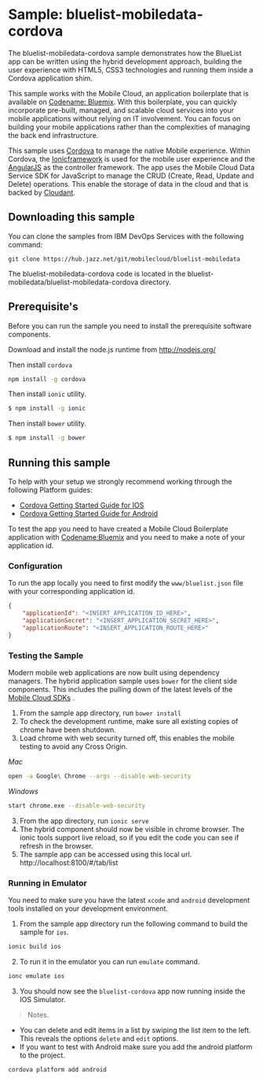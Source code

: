 Sample: bluelist-mobiledata-cordova
===

The bluelist-mobiledata-cordova sample demonstrates how the BlueList app can be written using the hybrid development approach, building the user experience with HTML5, CSS3 technologies and running them inside a Cordova application shim.

This sample works with the Mobile Cloud, an application boilerplate that is available on [Codename: Bluemix](https://www.ng.bluemix.net). With this boilerplate, you can quickly incorporate pre-built, managed, and scalable cloud services into your mobile applications without relying on IT involvement. You can focus on building your mobile applications rather than the complexities of managing the back end infrastructure.

This sample uses [Cordova](http://cordova.apache.org/) to manage the native Mobile experience. Within Cordova, the [Ionicframework](https://ionicframework.com) is used for the mobile user experience and the  [AngularJS](https://angularjs.org/) as the controller framework. The app uses the Mobile Cloud Data Service SDK for JavaScript to manage the CRUD (Create, Read, Update and Delete) operations. This enable the storage of data in the cloud and that is backed by  [Cloudant](https://cloudant.com/).

Downloading this sample
---

You can clone the samples from IBM DevOps Services with the following command:

    git clone https://hub.jazz.net/git/mobilecloud/bluelist-mobiledata
	
The bluelist-mobiledata-cordova code is located in the bluelist-mobiledata/bluelist-mobiledata-cordova directory.
	
Prerequisite's
---
Before you can run the sample you need to install the prerequisite software components.

Download and install the node.js runtime from http://nodejs.org/

Then install `cordova`
```bash
npm install -g cordova
```

Then install `ionic` utility.

```bash
$ npm install -g ionic
```

Then install `bower` utility.

```bash
$ npm install -g bower
```

Running this sample
---

To help with your setup we strongly recommend working through the following Platform guides:
* [Cordova Getting Started Guide for IOS](http://cordova.apache.org/docs/en/3.3.0/guide_platforms_ios_index.md.html#iOS%20Platform%20Guide)
* [Cordova Getting Started Guide for Android](http://cordova.apache.org/docs/en/3.3.0/guide_platforms_android_index.md.html#Android%20Platform%20Guide)

To test the app you need to have created a Mobile Cloud Boilerplate application with [Codename:Bluemix](http://bluemix.net) and you need to make a note of your application id.

### Configuration

To run the app locally you need to first modify the ```www/bluelist.json``` file with your corresponding application id.

```json
{
    "applicationId": "<INSERT_APPLICATION_ID_HERE>",
    "applicationSecret": "<INSERT_APPLICATION_SECRET_HERE>",
    "applicationRoute": "<INSERT_APPLICATION_ROUTE_HERE>"
}

```
### Testing the Sample
Modern mobile web applications are now built using dependency managers. The hybrid application sample uses   ```bower``` for the client side components. This includes the pulling down of the latest levels of the [Mobile Cloud SDKs](https://hub.jazz.net/user/mobilec) .

1. From the sample app directory, run ```bower install```
2. To check the development runtime, make sure all existing copies of chrome have been shutdown.
3. Load chrome with web security turned off, this enables the mobile testing to avoid any Cross Origin.

_Mac_
```bash
open -a Google\ Chrome --args --disable-web-security
```
_Windows_
```bash
start chrome.exe --disable-web-security
```
3. From the app directory, run ```ionic serve```
4. The hybrid component should now be visible in chrome browser. The ionic tools support live reload, so if you edit the code you can see if refresh in the browser.
5. The sample app can be accessed using this local url. http://localhost:8100/#/tab/list

### Running in Emulator

You need to make sure you have the latest `xcode` and `android` development tools installed on your development environment.

1. From the sample app directory run the following command to build the sample for `ios`.
```bash
ionic build ios
```
2. To run it in the emulator you can run `emulate` command.
```bash
ionc emulate ios
```
3. You should now see the `bluelist-cordova` app now running inside the IOS Simulator.

> Notes.  
* You can delete and edit items in a list by swiping the list item to the left. This reveals the options `delete` and `edit` options.
* If you want to test with Android make sure you add the android platform to the project.
```bash
cordova platform add android
```  
